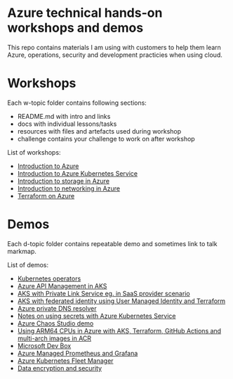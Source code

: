 # Azure technical hands-on workshops and demos
This repo contains materials I am using with customers to help them learn Azure, operations, security and development practicies when using cloud.

# Workshops
Each w-topic folder contains following sections:
- README.md with intro and links
- docs with individual lessons/tasks
- resources with files and artefacts used during workshop
- challenge contains your challenge to work on after workshop
  
List of workshops:
- [Introduction to Azure](./w-azure-basics/README.md)
- [Introduction to Azure Kubernetes Service](./w-aks-intro/README.md)
- [Introduction to storage in Azure](./w-storage/README.md)
- [Introduction to networking in Azure](./w-networking/README.md)
- [Terraform on Azure](./w-terraform-on-azure/README.md)

# Demos
Each d-topic folder contains repeatable demo and sometimes link to talk markmap.

List of demos:
- [Kubernetes operators](./d-kubernetes-operators/README.md)
- [Azure API Management in AKS](./d-apim-in-aks/README.md)
- [AKS with Private Link Service eg. in SaaS provider scenario](./d-aks-with-privatelinkservice/README.md)
- [AKS with federated identity using User Managed Identity and Terraform](./d-aks-federated-identity/README.md)
- [Azure private DNS resolver](./d-dns-resolver/README.md)
- [Notes on using secrets with Azure Kubernetes Service](./d-kubernetes-secrets/README.md)
- [Azure Chaos Studio demo](./d-chaos-studio/README.md)
- [Using ARM64 CPUs in Azure with AKS, Terraform, GitHub Actions and multi-arch images in ACR](./d-aks-arm64/README.md)
- [Microsoft Dev Box](./d-devbox/README.md)
- [Azure Managed Prometheus and Grafana](./d-managed-prometheus/README.md)
- [Azure Kubernetes Fleet Manager](./d-kubernetes-fleet/../README.md)
- [Data encryption and security](./d-data-security/README.md)